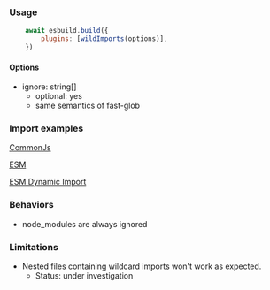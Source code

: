 
### Usage

```javascript
    await esbuild.build({
        plugins: [wildImports(options)],
    })
```

#### Options

- ignore: string[]
   - optional: yes 
   - same semantics of fast-glob

### Import examples

<a href="./tests/cjs-require/actual.js">CommonJs</a>

<a href="./tests/esm-import-export/actual.js">ESM</a>

<a href="./tests/esm-dynamic-import/actual.js">ESM Dynamic Import</a>

### Behaviors

- node_modules are always ignored

### Limitations

- Nested files containing wildcard imports won't work as expected.
  - Status: under investigation
